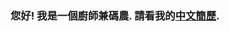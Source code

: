 ### 您好! 我是一個廚師兼碼農. 請看我的[中文簡歷](https://github.com/JoggerShyr/JoggerShyr/blob/master/resumes-chinese.md).
<!--
### Hi there! I am a cooker and code worker. Here comes my [resumes](https://github.com/JoggerShyr/JoggerShyr/blob/master/resumes-chinese.md) in chinese.

**JoggerShyr/JoggerShyr** is a ✨ _special_ ✨ repository because its `README.md` (this file) appears on your GitHub profile.

Here are some ideas to get you started:

- 🔭 I’m currently working on ...
- 🌱 I’m currently learning ...
- 👯 I’m looking to collaborate on ...
- 🤔 I’m looking for help with ...
- 💬 Ask me about ...
- 📫 How to reach me: ...
- 😄 Pronouns: ...
- ⚡ Fun fact: ...
-->
